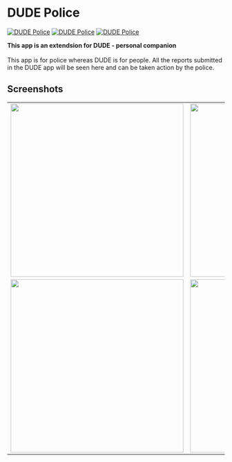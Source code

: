 # DUDE Police

[![DUDE Police](https://forthebadge.com/images/badges/built-by-developers.svg)](https://lvamsavarthan.github.io/lvstore)
[![DUDE Police](https://forthebadge.com/images/badges/built-with-love.svg)](https://lvamsavarthan.github.io/lvstore)
[![DUDE Police](https://forthebadge.com/images/badges/built-for-android.svg)](https://lvamsavarthan.github.io/lvstore)

**This app is an extendsion for DUDE - personal companion**
<br><br>
This app is for police whereas DUDE is for people. All the reports submitted in the DUDE app will be seen here and can be taken action by the police.

## Screenshots

<table>
  <tr>
    <td> <img src="https://github.com/lvamsavarthan/DUDEPolice/blob/master/screenshots/1.png" height="400"> </td>
    <td> <img src="https://github.com/lvamsavarthan/DUDEPolice/blob/master/screenshots/2.png" height="400"> </td>
  </tr>
  <tr>
    <td> <img src="https://github.com/lvamsavarthan/DUDEPolice/blob/master/screenshots/3.png" height="400"> </td>
    <td> <img src="https://github.com/lvamsavarthan/DUDEPolice/blob/master/screenshots/4.png" height="400"> </td>
  </tr>
</table>
